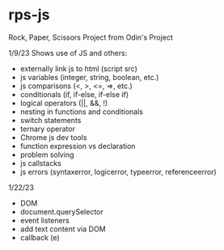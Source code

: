 # rps-js
Rock, Paper, Scissors
Project from Odin's Project

1/9/23 Shows use of JS and others:
- externally link js to html (script src)
- js variables (integer, string, boolean, etc.)
- js comparisons (<, >, <=, =>, etc.)
- conditionals (if, if-else, if-else if)
- logical operators (||, &&, !)
- nesting in functions and conditionals
- switch statements
- ternary operator
- Chrome js dev tools
- function expression vs declaration
- problem solving
- js callstacks
- js errors (syntaxerror, logicerror, typeerror, referenceerror)

1/22/23
- DOM
- document.querySelector
- event listeners
- add text content via DOM
- callback (e)